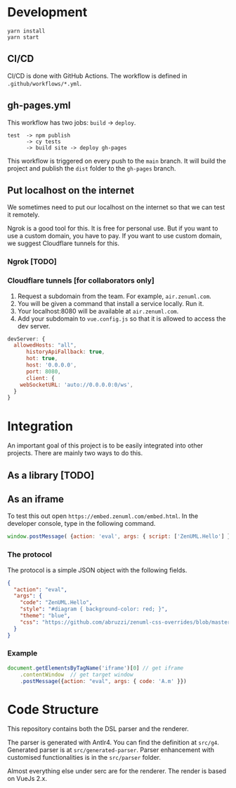 # Development

````
yarn install
yarn start
````

## CI/CD
CI/CD is done with GitHub Actions. The workflow is defined in `.github/workflows/*.yml`.

## gh-pages.yml
This workflow has two jobs: `build` -> `deploy`.

````text
test  -> npm publish 
      -> cy tests
      -> build site -> deploy gh-pages
````

This workflow is triggered on every push to the `main` branch. 
It will build the project and publish the `dist` folder to the `gh-pages` branch.


## Put localhost on the internet
We sometimes need to put our localhost on the internet so that we can test it remotely.

Ngrok is a good tool for this. It is free for personal use. But if you want to use a
custom domain, you have to pay. If you want to use custom domain, we suggest Cloudflare
tunnels for this.

### Ngrok [TODO]

### Cloudflare tunnels [for collaborators only]

1. Request a subdomain from the team. For example, `air.zenuml.com`.
2. You will be given a command that install a service locally. Run it.
3. Your localhost:8080 will be available at `air.zenuml.com`.
4. Add your subdomain to `vue.config.js` so that it is allowed to access the dev server.

```js
devServer: {
  allowedHosts: "all",
      historyApiFallback: true,
      hot: true,
      host: '0.0.0.0',
      port: 8080,
      client: {
    webSocketURL: 'auto://0.0.0.0:0/ws',
  }
}
```

# Integration
An important goal of this project is to be easily integrated into other projects.
There are mainly two ways to do this.

## As a library [TODO]

## As an iframe
To test this out open `https://embed.zenuml.com/embed.html`. In the developer console, type in the
following command.

```js
window.postMessage( {action: 'eval', args: { script: ['ZenUML.Hello'] }})
```
### The protocol

The protocol is a simple JSON object with the following fields.
```json
{
  "action": "eval",
  "args": {
    "code": "ZenUML.Hello",
    "style": "#diagram { background-color: red; }", 
    "theme": "blue",
    "css": "https://github.com/abruzzi/zenuml-css-overrides/blob/master/zenuml-override.css"
  }
}
```

### Example
```js
document.getElementsByTagName('iframe')[0] // get iframe
    .contentWindow  // get target window
    .postMessage({action: "eval", args: { code: 'A.m' }})
```
# Code Structure
This repository contains both the DSL parser and the renderer.

The parser is generated with Antlr4. You can find the definition at `src/g4`. Generated parser is at `src/generated-parser`. 
Parser enhancement with customised functionalities is in the `src/parser` folder.

Almost everything else under serc are for the renderer. The render is based on VueJs 2.x.

